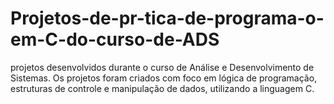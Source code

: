 # Projetos-de-pr-tica-de-programa-o-em-C-do-curso-de-ADS
projetos desenvolvidos durante o curso de Análise e Desenvolvimento de Sistemas. Os projetos foram criados com foco em lógica de programação, estruturas de controle e manipulação de dados, utilizando a linguagem C.
